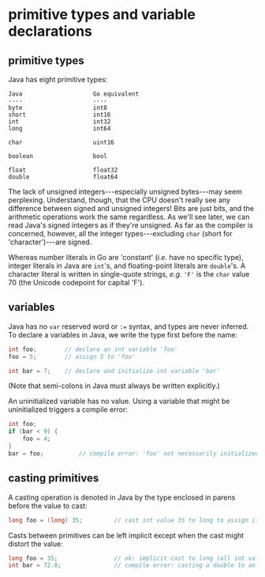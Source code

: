 # primitive types and variable declarations

## primitive types

Java has eight primitive types:

```
Java                    Go equivalent
----                    ----
byte                    int8
short                   int16
int                     int32
long                    int64

char                    uint16

boolean                 bool

float                   float32
double                  float64
```

The lack of unsigned integers---especially unsigned bytes---may seem perplexing. Understand, though, that the CPU doesn't really see any difference between signed and unsigned integers! Bits are just bits, and the arithmetic operations work the same regardless. As we'll see later, we can read Java's signed integers as if they're unsigned. As far as the compiler is concerned, however, all the integer types---excluding `char` (short for 'character')---are signed.

Whereas number literals in Go are 'constant' (*i.e.* have no specific type), integer literals in Java are `int`'s, and floating-point literals are `double`'s. A character literal is written in single-quote strings, *e.g.* `'F'` is the `char` value 70 (the Unicode codepoint for capital 'F').

## variables

Java has no `var` reserved word or `:=` syntax, and types are never inferred. To declare a variables in Java, we write the type first before the name:

```java
int foo;        // declare an int variable 'foo'
foo = 5;        // assign 5 to 'foo'

int bar = 7;    // declare and initialize int variable 'bar'
```

(Note that semi-colons in Java must always be written explicitly.)

An uninitialized variable has no value. Using a variable that might be uninitialized triggers a compile error:

```java
int foo;
if (bar < 9) {
    foo = 4;
}
bar = foo;          // compile error: 'foo' not necessarily initialized by this point (depends on value of 'bar')
```

## casting primitives

A casting operation is denoted in Java by the type enclosed in parens before the value to cast:

```java
long foo = (long) 35;         // cast int value 35 to long to assign it to a long variable
```

Casts between primitives can be left implicit except when the cast might distort the value:

```java
long foo = 35;                // ok: implicit cast to long (all int values are valid long values, so distortion is impossible)
int bar = 72.8;               // compile error: casting a double to an int may distort the value, so cannot leave cast implicit
```
